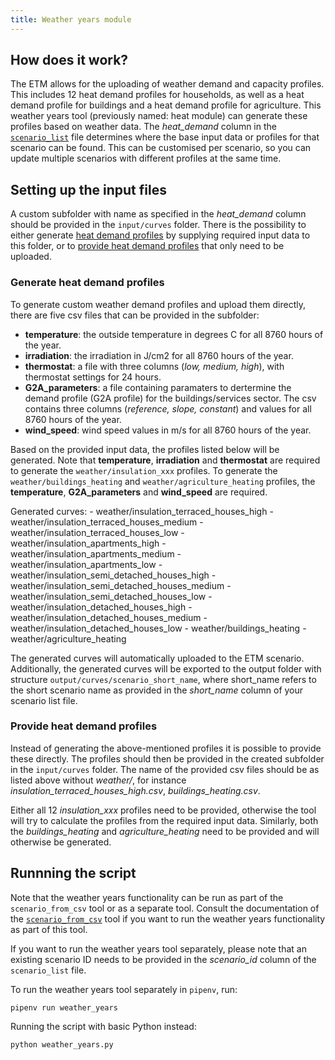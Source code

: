 ```yaml
---
title: Weather years module
---
```


## How does it work?
The ETM allows for the uploading of weather demand and capacity profiles. This includes 12 heat demand profiles for households, as well as a heat demand profile for buildings and a heat demand profile for agriculture. This weather years tool (previously named: heat module) can generate these profiles based on weather data. The *heat_demand* column in the [`scenario_list`](creating-and-updating#scenario_listcsv) file determines where the base input data or profiles for that scenario can be found. This can be customised per scenario, so you can update multiple scenarios with different profiles at the same time.

## Setting up the input files
A custom subfolder with name as specified in the *heat_demand* column should be provided in the `input/curves` folder. There is the possibility to either generate [heat demand profiles](#generate-heat-demand-profiles) by supplying required input data to this folder, or to [provide heat demand profiles](#provide-heat-demand-profiles) that only need to be uploaded. 

### Generate heat demand profiles
To generate custom weather demand profiles and upload them directly, there are five csv files that can be provided in the subfolder:
* **temperature**: the outside temperature in degrees C for all 8760 hours of the year.
* **irradiation**: the irradiation in J/cm2 for all 8760 hours of the year.
* **thermostat**: a file with three columns (*low, medium, high*), with thermostat settings for 24 hours.
* **G2A_parameters**: a file containing paramaters to dertermine the demand profile (G2A profile) for the buildings/services sector. The csv contains three columns (*reference, slope, constant*) and values for all 8760 hours of the year.
* **wind_speed**: wind speed values in m/s for all 8760 hours of the year.

Based on the provided input data, the profiles listed below will be generated. Note that **temperature**, **irradiation** and **thermostat** are required to generate the `weather/insulation_xxx` profiles. To generate the `weather/buildings_heating` and `weather/agriculture_heating` profiles, the **temperature**, **G2A_parameters** and **wind_speed** are required. 

Generated curves:
      - weather/insulation_terraced_houses_high
      - weather/insulation_terraced_houses_medium
      - weather/insulation_terraced_houses_low
      - weather/insulation_apartments_high
      - weather/insulation_apartments_medium
      - weather/insulation_apartments_low
      - weather/insulation_semi_detached_houses_high
      - weather/insulation_semi_detached_houses_medium
      - weather/insulation_semi_detached_houses_low
      - weather/insulation_detached_houses_high
      - weather/insulation_detached_houses_medium
      - weather/insulation_detached_houses_low
      - weather/buildings_heating
      - weather/agriculture_heating

The generated curves will automatically uploaded to the ETM scenario. Additionally, the generated curves will be exported to the output folder with structure `output/curves/scenario_short_name`, where short_name refers to the short scenario name as provided in the *short_name* column of your scenario list file.

### Provide heat demand profiles
Instead of generating the above-mentioned profiles it is possible to provide these directly. The profiles should then be provided in the created subfolder in the `input/curves` folder. The name of the provided csv files should be as listed above without *weather/*, for instance *insulation_terraced_houses_high.csv*, *buildings_heating.csv*.

Either all 12 *insulation_xxx* profiles need to be provided, otherwise the tool will try to calculate the profiles from the required input data. Similarly, both the *buildings_heating* and *agriculture_heating* need to be provided and will otherwise be generated. 

## Runnning the script
Note that the weather years functionality can be run as part of the `scenario_from_csv` tool or as a separate tool. Consult the documentation of the [`scenario_from_csv`](creating-and-updating) tool if you want to run the weather years functionality as part of this tool. 

If you want to run the weather years tool separately, please note that an existing scenario ID needs to be provided in the *scenario_id* column of the `scenario_list` file. 

To run the weather years tool separately in `pipenv`, run:
```
pipenv run weather_years
```
Running the script with basic Python instead:
```
python weather_years.py
```
